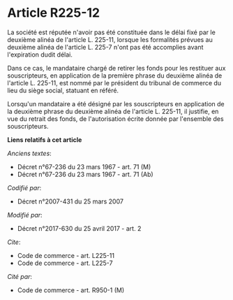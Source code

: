 # Article R225-12

La société est réputée n'avoir pas été constituée dans le délai fixé par le deuxième alinéa de l'article L. 225-11, lorsque
les formalités prévues au deuxième alinéa de l'article L. 225-7 n'ont pas été accomplies avant l'expiration dudit délai.

Dans ce cas, le mandataire chargé de retirer les fonds pour les restituer aux souscripteurs, en application de la première
phrase du deuxième alinéa de l'article L. 225-11, est nommé par le président du tribunal de commerce du lieu du siège social,
statuant en référé.

Lorsqu'un mandataire a été désigné par les souscripteurs en application de la deuxième phrase du deuxième alinéa de l'article
L. 225-11, il justifie, en vue du retrait des fonds, de l'autorisation écrite donnée par l'ensemble des souscripteurs.

**Liens relatifs à cet article**

_Anciens textes_:

  - Décret n°67-236 du 23 mars 1967 - art. 71 (M)
  - Décret n°67-236 du 23 mars 1967 - art. 71 (Ab)

_Codifié par_:

  - Décret n°2007-431 du 25 mars 2007

_Modifié par_:

  - Décret n°2017-630 du 25 avril 2017 - art. 2

_Cite_:

  - Code de commerce - art. L225-11
  - Code de commerce - art. L225-7

_Cité par_:

  - Code de commerce - art. R950-1 (M)
